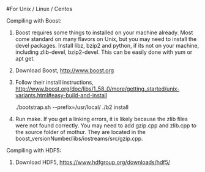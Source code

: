 #For Unix / Linux / Centos

Compiling with Boost:

1. Boost requires some things to installed on your machine already.  Most come standard on many flavors on Unix, but you may need to install the devel packages. Install libz, bzip2 and python, if its not on your machine, including zlib-devel, bzip2-devel. 
	This can be easily done with yum or apt get.

2. Download Boost, http://www.boost.org

3. Follow their install instructions, http://www.boost.org/doc/libs/1_58_0/more/getting_started/unix-variants.html#easy-build-and-install

	./bootstrap.sh --prefix=/usr/local/
	./b2 install

4. Run make. If you get a linking errors, it is likely because the zlib files were not found correctly. You may need to add gzip.cpp and zlib.cpp to the source folder of mothur.  They are located in the boost_versionNumber/libs/iostreams/src/gzip.cpp.


Compiling with HDF5:

1. Download HDF5, https://www.hdfgroup.org/downloads/hdf5/

